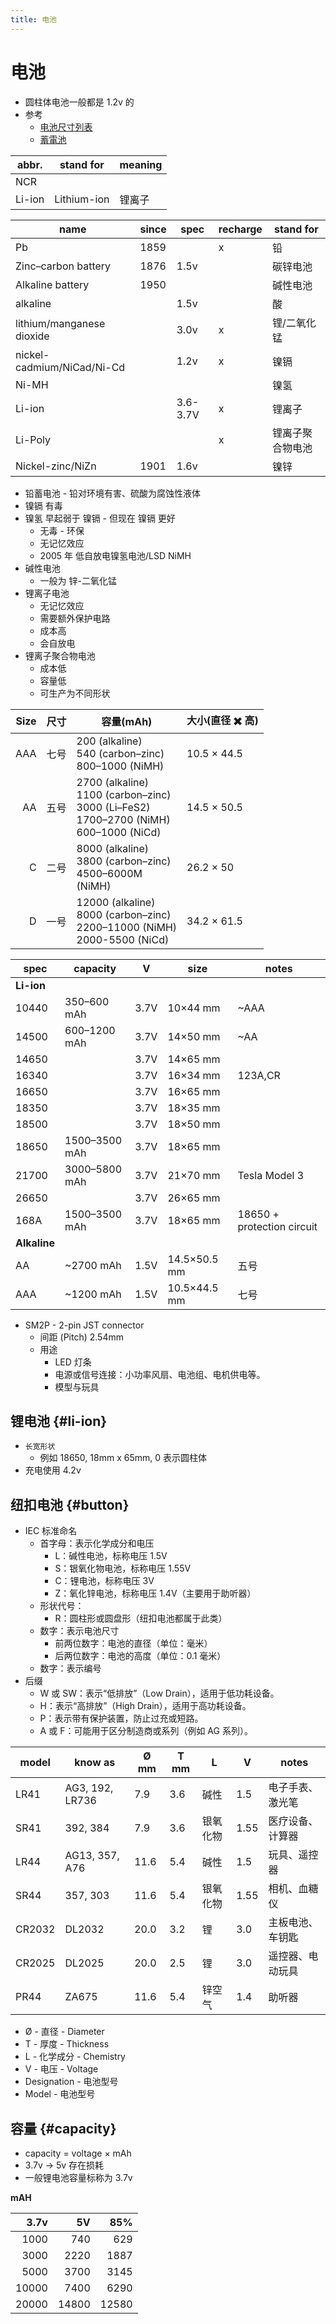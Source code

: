 ```yaml
---
title: 电池
---
```


# 电池

- 圆柱体电池一般都是 1.2v 的
- 参考
  - [电池尺寸列表](https://en.wikipedia.org/wiki/List_of_battery_sizes)
  - [蓄電池](https://zh.wikipedia.org/wiki/蓄電池)

| abbr.  | stand for   | meaning |
| ------ | ----------- | ------- |
| NCR    |
| Li-ion | Lithium-ion | 锂离子  |

| name                       | since | spec     | recharge | stand for        |
| -------------------------- | ----- | -------- | -------- | ---------------- |
| Pb                         | 1859  |          | x        | 铅               |
| Zinc–carbon battery        | 1876  | 1.5v     |          | 碳锌电池         |
| Alkaline battery           | 1950  |          |          | 碱性电池         |
| alkaline                   |       | 1.5v     |          | 酸               |
| lithium/manganese dioxide  |       | 3.0v     | x        | 锂/二氧化锰      |
| nickel-cadmium/NiCad/Ni-Cd |       | 1.2v     | x        | 镍镉             |
| Ni-MH                      |       |          |          | 镍氢             |
| Li-ion                     |       | 3.6-3.7V | x        | 锂离子           |
| Li-Poly                    |       |          | x        | 锂离子聚合物电池 |
| Nickel-zinc/NiZn           | 1901  | 1.6v     |          | 镍锌             |

- 铅蓄电池 - 铅对环境有害、硫酸为腐蚀性液体
- 镍镉 有毒
- 镍氢 早起弱于 镍镉 - 但现在 镍镉 更好
  - 无毒 - 环保
  - 无记忆效应
  - 2005 年 低自放电镍氢电池/LSD NiMH
- 碱性电池
  - 一般为 锌-二氧化锰
- 锂离子电池
  - 无记忆效应
  - 需要额外保护电路
  - 成本高
  - 会自放电
- 锂离子聚合物电池
  - 成本低
  - 容量低
  - 可生产为不同形状

| Size | 尺寸 | 容量(mAh)                                                                                          | 大小(直径 ✖️ 高) |
| ---: | ---- | -------------------------------------------------------------------------------------------------- | ---------------- |
|  AAA | 七号 | 200 (alkaline)<br/>540 (carbon–zinc)<br/>800–1000 (NiMH)                                           | 10.5 × 44.5      |
|   AA | 五号 | 2700 (alkaline)<br/>1100 (carbon–zinc)<br/>3000 (Li–FeS2)<br/>1700–2700 (NiMH)<br/>600–1000 (NiCd) | 14.5 × 50.5      |
|    C | 二号 | 8000 (alkaline)<br/>3800 (carbon–zinc)<br/>4500–6000M<br/>(NiMH)                                   | 26.2 × 50        |
|    D | 一号 | 12000 (alkaline)<br/>8000 (carbon–zinc)<br/>2200–11000 (NiMH)<br/>2000-5500 (NiCd)                 | 34.2 × 61.5      |

| spec         | capacity      | V    | size         | notes                      |
| ------------ | ------------- | ---- | ------------ | -------------------------- |
| **Li-ion**   |
| 10440        | 350–600 mAh   | 3.7V | 10×44 mm     | ~AAA                       |
| 14500        | 600–1200 mAh  | 3.7V | 14×50 mm     | ~AA                        |
| 14650        |               | 3.7V | 14×65 mm     |
| 16340        |               | 3.7V | 16×34 mm     | 123A,CR                    |
| 16650        |               | 3.7V | 16×65 mm     |
| 18350        |               | 3.7V | 18×35 mm     |
| 18500        |               | 3.7V | 18×50 mm     |
| 18650        | 1500–3500 mAh | 3.7V | 18×65 mm     |                            |
| 21700        | 3000–5800 mAh | 3.7V | 21×70 mm     | Tesla Model 3              |
| 26650        |               | 3.7V | 26×65 mm     |
| 168A         | 1500–3500 mAh | 3.7V | 18×65 mm     | 18650 + protection circuit |
| **Alkaline** |
| AA           | ~2700 mAh     | 1.5V | 14.5×50.5 mm | 五号                       |
| AAA          | ~1200 mAh     | 1.5V | 10.5×44.5 mm | 七号                       |

- SM2P - 2-pin JST connector
  - 间距 (Pitch) 2.54mm
  - 用途
    - LED 灯条
    - 电源或信号连接：小功率风扇、电池组、电机供电等。
    - 模型与玩具

## 锂电池 {#li-ion}

- `长宽形状`
  - 例如 18650, 18mm x 65mm, 0 表示圆柱体
- 充电使用 4.2v

## 纽扣电池 {#button}

- IEC 标准命名
  - 首字母：表示化学成分和电压
    - L：碱性电池，标称电压 1.5V
    - S：银氧化物电池，标称电压 1.55V
    - C：锂电池，标称电压 3V
    - Z：氧化锌电池，标称电压 1.4V（主要用于助听器）
  - 形状代号：
    - R：圆柱形或圆盘形（纽扣电池都属于此类）
  - 数字：表示电池尺寸
    - 前两位数字：电池的直径（单位：毫米）
    - 后两位数字：电池的高度（单位：0.1 毫米）
  - 数字：表示编号
- 后缀
  - W 或 SW：表示“低排放”（Low Drain），适用于低功耗设备。
  - H：表示“高排放”（High Drain），适用于高功耗设备。
  - P：表示带有保护装置，防止过充或短路。
  - A 或 F：可能用于区分制造商或系列（例如 AG 系列）。

| model  | know as         | Ø mm | T mm | L        | V    | notes            |
| ------ | --------------- | ---- | ---- | -------- | ---- | ---------------- |
| LR41   | AG3, 192, LR736 | 7.9  | 3.6  | 碱性     | 1.5  | 电子手表、激光笔 |
| SR41   | 392, 384        | 7.9  | 3.6  | 银氧化物 | 1.55 | 医疗设备、计算器 |
| LR44   | AG13, 357, A76  | 11.6 | 5.4  | 碱性     | 1.5  | 玩具、遥控器     |
| SR44   | 357, 303        | 11.6 | 5.4  | 银氧化物 | 1.55 | 相机、血糖仪     |
| CR2032 | DL2032          | 20.0 | 3.2  | 锂       | 3.0  | 主板电池、车钥匙 |
| CR2025 | DL2025          | 20.0 | 2.5  | 锂       | 3.0  | 遥控器、电动玩具 |
| PR44   | ZA675           | 11.6 | 5.4  | 锌空气   | 1.4  | 助听器           |

- Ø - 直径 - Diameter
- T - 厚度 - Thickness
- L - 化学成分 - Chemistry
- V - 电压 - Voltage
- Designation - 电池型号
- Model - 电池型号

## 容量 {#capacity}

- capacity = voltage × mAh
- 3.7v -> 5v 存在损耗
- 一般锂电池容量标称为 3.7v

**mAH**

|  3.7v |    5V |   85% |
| ----: | ----: | ----: |
|  1000 |   740 |   629 |
|  3000 |  2220 |  1887 |
|  5000 |  3700 |  3145 |
| 10000 |  7400 |  6290 |
| 20000 | 14800 | 12580 |
